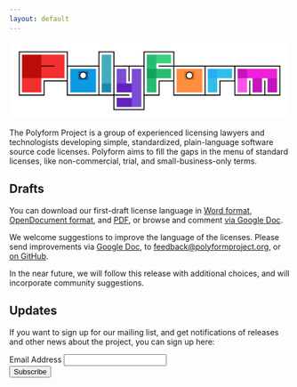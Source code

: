 ```yaml
---
layout: default
---
```


![Polyform](/logo.svg)

The Polyform Project is a group of experienced licensing lawyers and technologists developing simple, standardized, plain-language software source code licenses.  Polyform aims to fill the gaps in the menu of standard licenses, like non-commercial, trial, and small-business-only terms.

## Drafts

You can download our first-draft license language in [Word format](/polyform-v1.0.0-pre.1.docx), [OpenDocument format](/polyform-v1.0.0-pre.1.odt), and [PDF](/polyform-v1.0.0-pre.1.pdf), or browse and comment [via Google Doc](https://docs.google.com/document/d/1EMbmyG3CNcIL5yJmQOvffo_CZCiwLREZHR3kXvDmPsk/edit?usp=sharing).

We welcome suggestions to improve the language of the licenses.  Please send improvements via [Google Doc](https://docs.google.com/document/d/1EMbmyG3CNcIL5yJmQOvffo_CZCiwLREZHR3kXvDmPsk/edit?usp=sharing), to [feedback@polyformproject.org](mailto:feedback@polyformproject.org), or [on GitHub](https://github.com/polyformproject/polyform-licenses).

In the near future, we will follow this release with additional choices, and will incorporate community suggestions.

## Updates

If you want to sign up for our mailing list, and get notifications of releases and other news about the project, you can sign up here:

<!-- Begin Mailchimp Signup Form -->
<div id="mc_embed_signup">
  <form action="https://kemitchell.us20.list-manage.com/subscribe/post?u=b2e4a9ce258a9e21fb37ee7f8&amp;id=f48d8bcccc" method="post" id="mc-embedded-subscribe-form" name="mc-embedded-subscribe-form" class="validate" target="_blank" novalidate="novalidate">
    <div id="mc_embed_signup_scroll">
      <div class="mc-field-group">
        <label for="mce-EMAIL">Email Address </label>
        <input type="email" value="" name="EMAIL" class="required email" id="mce-EMAIL">
      </div>
      <div id="mce-responses" class="clear">
        <div class="response" id="mce-error-response" style="display:none"></div>
        <div class="response" id="mce-success-response" style="display:none"></div>
      </div>
      <!-- real people should not fill this in and expect good things - do not remove this or risk form bot signups-->
      <div style="position: absolute; left: -5000px;" aria-hidden="true"><input type="text" name="b_b2e4a9ce258a9e21fb37ee7f8_f48d8bcccc" tabindex="-1" value=""></div>
      <div class="clear"><input type="submit" value="Subscribe" name="subscribe" id="mc-embedded-subscribe" class="button"></div>
    </div>
  </form>
</div>
<!-- End Mailchimp Signup Form -->
